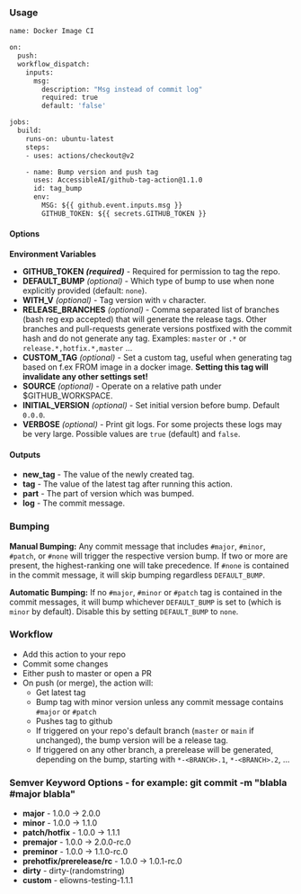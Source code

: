 ### Usage 

```Dockerfile
name: Docker Image CI

on:
  push:
  workflow_dispatch:
    inputs:
      msg:
        description: "Msg instead of commit log"
        required: true
        default: 'false'

jobs:
  build:
    runs-on: ubuntu-latest
    steps:
    - uses: actions/checkout@v2

    - name: Bump version and push tag
      uses: AccessibleAI/github-tag-action@1.1.0
      id: tag_bump
      env:
        MSG: ${{ github.event.inputs.msg }}
        GITHUB_TOKEN: ${{ secrets.GITHUB_TOKEN }}
```
#### Options

**Environment Variables**

- **GITHUB_TOKEN** **_(required)_** - Required for permission to tag the repo.
- **DEFAULT_BUMP** _(optional)_ - Which type of bump to use when none explicitly provided (default: `none`).
- **WITH_V** _(optional)_ - Tag version with `v` character.
- **RELEASE_BRANCHES** _(optional)_ - Comma separated list of branches (bash reg exp accepted) that will generate the release tags. Other branches and pull-requests generate versions postfixed with the commit hash and do not generate any tag. Examples: `master` or `.*` or `release.*,hotfix.*,master` ...
- **CUSTOM_TAG** _(optional)_ - Set a custom tag, useful when generating tag based on f.ex FROM image in a docker image. **Setting this tag will invalidate any other settings set!**
- **SOURCE** _(optional)_ - Operate on a relative path under $GITHUB_WORKSPACE.
- **INITIAL_VERSION** _(optional)_ - Set initial version before bump. Default `0.0.0`.
- **VERBOSE** _(optional)_ - Print git logs. For some projects these logs may be very large. Possible values are `true` (default) and `false`.

#### Outputs

- **new_tag** - The value of the newly created tag.
- **tag** - The value of the latest tag after running this action.
- **part** - The part of version which was bumped.
- **log** - The commit message.

### Bumping

**Manual Bumping:** Any commit message that includes `#major`, `#minor`, `#patch`, or `#none` will trigger the respective version bump. If two or more are present, the highest-ranking one will take precedence.
If `#none` is contained in the commit message, it will skip bumping regardless `DEFAULT_BUMP`.

**Automatic Bumping:** If no `#major`, `#minor` or `#patch` tag is contained in the commit messages, it will bump whichever `DEFAULT_BUMP` is set to (which is `minor` by default). Disable this by setting `DEFAULT_BUMP` to `none`.


### Workflow

- Add this action to your repo
- Commit some changes
- Either push to master or open a PR
- On push (or merge), the action will:
  - Get latest tag
  - Bump tag with minor version unless any commit message contains `#major` or `#patch`
  - Pushes tag to github
  - If triggered on your repo's default branch (`master` or `main` if unchanged), the bump version will be a release tag.
  - If triggered on any other branch, a prerelease will be generated, depending on the bump, starting with `*-<BRANCH>.1`, `*-<BRANCH>.2`, ...

### Semver Keyword Options - for example: git commit -m "blabla #major blabla"
- **major** - 1.0.0 -> 2.0.0
- **minor** - 1.0.0 -> 1.1.0
- **patch/hotfix** - 1.0.0 -> 1.1.1
- **premajor** - 1.0.0 -> 2.0.0-rc.0
- **preminor** - 1.0.0 -> 1.1.0-rc.0
- **prehotfix/prerelease/rc** - 1.0.0 -> 1.0.1-rc.0
- **dirty** - dirty-(randomstring)
- **custom** - eliowns-testing-1.1.1
